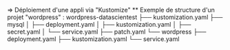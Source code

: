 
=> Déploiement d'une appli via "Kustomize"
		** Exemple de structure d'un projet "wordpress" :
			wordpress-datascientest
			├── kustomization.yaml
			├── mysql
			│   ├── deployment.yaml
			│   ├── kustomization.yaml
			│   ├── secret.yaml
			│   └── service.yaml
			├── patch.yaml
			└── wordpress
				├── deployment.yaml
				├── kustomization.yaml
				└── service.yaml
			